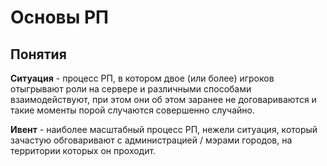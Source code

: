 # Основы РП

## Понятия

**Ситуация** - процесс РП, в котором двое (или более) игроков отыгрывают роли на сервере и различными способами взаимодействуют, при этом они об этом заранее не договариваются и такие моменты порой случаются совершенно случайно. 

**Ивент** - наиболее масштабный процесс РП, нежели ситуация, который зачастую обговаривают с администрацией / мэрами городов, на территории которых он проходит. 